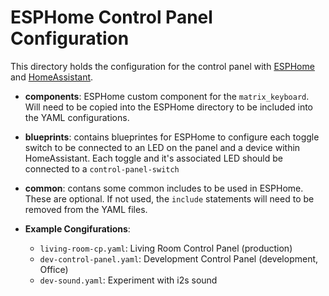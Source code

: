 # ESPHome Control Panel Configuration

This directory holds the configuration for the control panel with [ESPHome](https://esphome.io) and [HomeAssistant](https://www.home-assistant.io).

- **components**: ESPHome custom component for the `matrix_keyboard`. Will need to be copied into the ESPHome directory to be included into the YAML configurations.

- **blueprints**: contains blueprintes for ESPHome to configure each toggle switch to be connected to an LED on the panel and a device within HomeAssistant. Each toggle and it's associated LED should be connected to a `control-panel-switch`

- **common**: contans some common includes to be used in ESPHome. These are optional. If not used, the `include` statements will need to be removed from the YAML files.

- **Example Congifurations**:
  - `living-room-cp.yaml`: Living Room Control Panel (production)
  - `dev-control-panel.yaml`: Development Control Panel (development, Office)
  - `dev-sound.yaml`: Experiment with i2s sound
